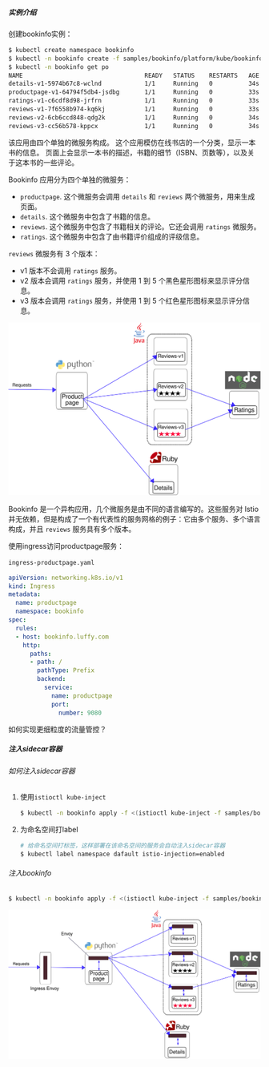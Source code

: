 ##### 实例介绍

创建bookinfo实例：

```bash
$ kubectl create namespace bookinfo
$ kubectl -n bookinfo create -f samples/bookinfo/platform/kube/bookinfo.yaml 
$ kubectl -n bookinfo get po 
NAME                                  READY   STATUS    RESTARTS   AGE
details-v1-5974b67c8-wclnd            1/1     Running   0          34s
productpage-v1-64794f5db4-jsdbg       1/1     Running   0          33s
ratings-v1-c6cdf8d98-jrfrn            1/1     Running   0          33s
reviews-v1-7f6558b974-kq6kj           1/1     Running   0          33s
reviews-v2-6cb6ccd848-qdg2k           1/1     Running   0          34s
reviews-v3-cc56b578-kppcx             1/1     Running   0          34s
```

该应用由四个单独的微服务构成。 这个应用模仿在线书店的一个分类，显示一本书的信息。 页面上会显示一本书的描述，书籍的细节（ISBN、页数等），以及关于这本书的一些评论。

Bookinfo 应用分为四个单独的微服务：

- `productpage`. 这个微服务会调用 `details` 和 `reviews` 两个微服务，用来生成页面。
- `details`. 这个微服务中包含了书籍的信息。
- `reviews`. 这个微服务中包含了书籍相关的评论。它还会调用 `ratings` 微服务。
- `ratings`. 这个微服务中包含了由书籍评价组成的评级信息。

`reviews` 微服务有 3 个版本：

- v1 版本不会调用 `ratings` 服务。
- v2 版本会调用 `ratings` 服务，并使用 1 到 5 个黑色星形图标来显示评分信息。
- v3 版本会调用 `ratings` 服务，并使用 1 到 5 个红色星形图标来显示评分信息。

![](images\noistio.svg)

Bookinfo 是一个异构应用，几个微服务是由不同的语言编写的。这些服务对 Istio 并无依赖，但是构成了一个有代表性的服务网格的例子：它由多个服务、多个语言构成，并且 `reviews` 服务具有多个版本。 

使用ingress访问productpage服务：

`ingress-productpage.yaml`

```yaml
apiVersion: networking.k8s.io/v1
kind: Ingress
metadata:
  name: productpage
  namespace: bookinfo
spec:
  rules:
  - host: bookinfo.luffy.com
    http:
      paths:
      - path: /
        pathType: Prefix
        backend:
          service: 
            name: productpage
            port:
              number: 9080
```



如何实现更细粒度的流量管控？



##### 注入sidecar容器

###### 如何注入sidecar容器

1. 使用`istioctl kube-inject`

   ```bash
   $ kubectl -n bookinfo apply -f <(istioctl kube-inject -f samples/bookinfo/platform/kube/bookinfo.yaml)
   ```

2. 为命名空间打label

   ```bash
   # 给命名空间打标签，这样部署在该命名空间的服务会自动注入sidecar容器
   $ kubectl label namespace dafault istio-injection=enabled
   ```

###### 注入bookinfo

```bash
$ kubectl -n bookinfo apply -f <(istioctl kube-inject -f samples/bookinfo/platform/kube/bookinfo.yaml) 
```

![](images\withistio.svg)
